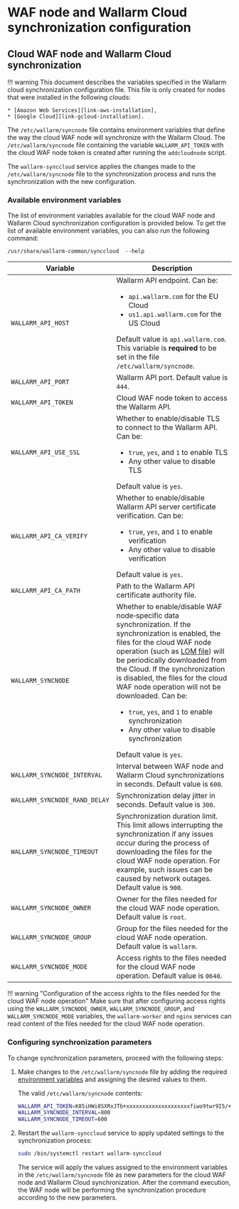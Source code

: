# WAF node and Wallarm Cloud synchronization configuration

## Cloud WAF node and Wallarm Cloud synchronization

!!! warning
    This document describes the variables specified in the Wallarm cloud synchronization configuration file. This file is only created for nodes that were installed in the following clouds:
    
    * [Amazon Web Services][link-aws-installation],
    * [Google Cloud][link-gcloud-installation].

The `/etc/wallarm/syncnode` file contains environment variables that define the way the cloud WAF node will synchronize with the Wallarm Cloud. The `/etc/wallarm/syncnode` file containing the variable `WALLARM_API_TOKEN` with the cloud WAF node token is created after running the `addcloudnode` script.

The `wallarm‑synccloud` service applies the changes made to the `/etc/wallarm/syncnode` file to the synchronization process and runs the synchronization with the new configuration.

### Available environment variables

The list of environment variables available for the cloud WAF node and Wallarm Cloud synchronization configuration is provided below. To get the list of available environment variables, you can also run the following command:

```
/usr/share/wallarm-common/synccloud  --help
```

| Variable                      | Description                                                                                                                                                                                                                                                                                                                                                                                                                                                                                            |
|-------------------------------|--------------------------------------------------------------------------------------------------------------------------------------------------------------------------------------------------------------------------------------------------------------------------------------------------------------------------------------------------------------------------------------------------------------------------------------------------------------------------------------------------------|
| `WALLARM_API_HOST`            | Wallarm API endpoint. Can be:<ul><li>`api.wallarm.com` for the EU Cloud</li><li>`us1.api.wallarm.com` for the US Cloud</li></ul>Default value is `api.wallarm.com`.<br>This variable is **required** to be set in the file `/etc/wallarm/syncnode`.                                                                                                                                                                                                                                                    |
| `WALLARM_API_PORT`            | Wallarm API port. Default value is `444`.                                                                                                                                                                                                                                                                                                                                                                                                                                                              |
| `WALLARM_API_TOKEN`           | Cloud WAF node token to access the Wallarm API.                                                                                                                                                                                                                                                                                                                                                                                                                                                        |
| `WALLARM_API_USE_SSL`         | Whether to enable/disable TLS to connect to the Wallarm API. Can be:<ul><li>`true`, `yes`, and `1` to enable TLS</li><li>Any other value to disable TLS</li></ul>Default value is `yes`.                                                                                                                                                                                                                                                                                                               |
| `WALLARM_API_CA_VERIFY`       | Whether to enable/disable Wallarm API server certificate verification. Can be:<ul><li>`true`, `yes`, and `1` to enable verification</li><li>Any other value to disable verification</li></ul>Default value is `yes`.                                                                                                                                                                                                                                                                                   |
| `WALLARM_API_CA_PATH`         | Path to the Wallarm API certificate authority file.                                                                                                                                                                                                                                                                                                                                                                                                                                                    |
| `WALLARM_SYNCNODE`            | Whether to enable/disable WAF node‑specific data synchronization. If the synchronization is enabled, the files for the cloud WAF node operation (such as [LOM file](../glossary-en.md#lom)) will be periodically downloaded from the Cloud. If the synchronization is disabled, the files for the cloud WAF node operation will not be downloaded. Can be:<ul><li>`true`, `yes`, and `1` to enable synchronization</li><li>Any other value to disable synchronization</li></ul>Default value is `yes`. |
| `WALLARM_SYNCNODE_INTERVAL`   | Interval between WAF node and Wallarm Cloud synchronizations in seconds. Default value is `600`.                                                                                                                                                                                                                                                                                                                                                                                                       |
| `WALLARM_SYNCNODE_RAND_DELAY` | Synchronization delay jitter in seconds. Default value is `300`.                                                                                                                                                                                                                                                                                                                                                                                                                                       |
| `WALLARM_SYNCNODE_TIMEOUT`    | Synchronization duration limit. This limit allows interrupting the synchronization if any issues occur during the process of downloading the files for the cloud WAF node operation. For example, such issues can be caused by network outages. Default value is `900`.                                                                                                                                                                                                                                |
| `WALLARM_SYNCNODE_OWNER`      | Owner for the files needed for the cloud WAF node operation. Default value is `root`.                                                                                                                                                                                                                                                                                                                                                                                                                  |
| `WALLARM_SYNCNODE_GROUP`      | Group for the files needed for the cloud WAF node operation. Default value is `wallarm`.                                                                                                                                                                                                                                                                                                                                                                                                               |
| `WALLARM_SYNCNODE_MODE`       | Access rights to the files needed for the cloud WAF node operation. Default value is `0640`.                                                                                                                                                                                                                                                                                                                                                                                                           |

!!! warning "Configuration of the access rights to the files needed for the cloud WAF node operation"
    Make sure that after configuring access rights using the `WALLARM_SYNCNODE_OWNER`, `WALLARM_SYNCNODE_GROUP`, and `WALLARM_SYNCNODE_MODE` variables, the `wallarm‑worker` and `nginx` services can read content of the files needed for the cloud WAF node operation.

### Configuring synchronization parameters

To change synchronization parameters, proceed with the following steps:

1. Make changes to the `/etc/wallarm/syncnode` file by adding the required [environment variables](#available-environment-variables) and assigning the desired values to them.
    
    The valid `/etc/wallarm/syncnode` contents:

    ```bash
    WALLARM_API_TOKEN=K85iHWi0SXRxJTb+xxxxxxxxxxxxxxxxxxxxfiwo9twr9I5/+sjZ9v2UlRRgwwMD
    WALLARM_SYNCNODE_INTERVAL=800
    WALLARM_SYNCNODE_TIMEOUT=600
    ```
2. Restart the `wallarm-synccloud` service to apply updated settings to the synchronization process:
    
    ```bash
    sudo /bin/systemctl restart wallarm-synccloud
    ```
    
    The service will apply the values assigned to the environment variables in the `/etc/wallarm/syncnode` file as new parameters for the cloud WAF node and Wallarm Cloud synchronization. After the command execution, the WAF node will be performing the synchronization procedure according to the new parameters.
